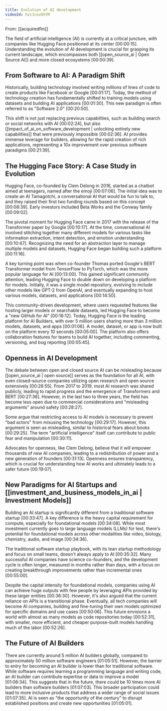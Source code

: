 ```yaml
---
title: Evolution of AI development
videoId: hzc1covUhYM
---
```


From: [[acquiredfm]] <br/> 

The field of artificial intelligence (AI) is currently at a critical juncture, with companies like Hugging Face positioned at its center <a class="yt-timestamp" data-t="00:00:15">[00:00:15]</a>. Understanding the evolution of AI development is crucial for grasping its current landscape, which encompasses both [[open_source_ai | Open Source AI]] and more closed ecosystems <a class="yt-timestamp" data-t="00:00:39">[00:00:39]</a>.

## From Software to AI: A Paradigm Shift

Historically, building technology involved writing millions of lines of code to create products like Facebook or Google <a class="yt-timestamp" data-t="00:01:17">[00:01:17]</a>. Today, the method of technology creation has fundamentally shifted to training models using datasets and building AI applications <a class="yt-timestamp" data-t="00:01:30">[00:01:30]</a>. This new paradigm is often referred to as "Software 2.0" <a class="yt-timestamp" data-t="00:20:50">[00:20:50]</a>.

This shift is not just replacing previous capabilities, such as building search or social networks with AI <a class="yt-timestamp" data-t="00:02:24">[00:02:24]</a>, but also [[impact_of_ai_on_software_development | unlocking entirely new capabilities]] that were previously impossible <a class="yt-timestamp" data-t="00:02:36">[00:02:36]</a>. AI provides immense leverage for builders, allowing for the rapid creation of rich applications, representing a 10x improvement over previous software paradigms <a class="yt-timestamp" data-t="00:21:39">[00:21:39]</a>.

## The Hugging Face Story: A Case Study in Evolution

Hugging Face, co-founded by Clem Delong in 2016, started as a chatbot aimed at teenagers, named after the emoji <a class="yt-timestamp" data-t="00:07:06">[00:07:06]</a>. The initial idea was to create an AI Tamagotchi, a conversational AI that would be fun to talk to, and they raised their first two funding rounds based on this concept <a class="yt-timestamp" data-t="00:08:39">[00:08:39]</a>. Early investors included Beta Works and the Conway family <a class="yt-timestamp" data-t="00:09:02">[00:09:02]</a>.

The pivotal moment for Hugging Face came in 2017 with the release of the Transformer paper by Google <a class="yt-timestamp" data-t="00:10:17">[00:10:17]</a>. At the time, conversational AI involved stitching together many different models for various tasks like information extraction, intent detection, and emotion understanding <a class="yt-timestamp" data-t="00:10:47">[00:10:47]</a>. Recognizing the need for an abstraction layer to manage multiple models and datasets, Hugging Face began building such a platform <a class="yt-timestamp" data-t="00:11:16">[00:11:16]</a>.

A key turning point was when co-founder Thomas ported Google's BERT Transformer model from TensorFlow to PyTorch, which was the more popular language for AI <a class="yt-timestamp" data-t="00:13:00">[00:13:00]</a>. This gained significant community attention, leading Hugging Face to double down on developing a platform for models. Initially, it was a single model repository, evolving to include other models like GPT-2 from OpenAI, and eventually expanding to host various models, datasets, and applications <a class="yt-timestamp" data-t="00:14:50">[00:14:50]</a>.

This community-driven development, where users requested features like hosting larger models or searchable datasets, led Hugging Face to become a "new GitHub for AI" <a class="yt-timestamp" data-t="00:16:12">[00:16:12]</a>. Today, Hugging Face is the leading platform for AI Builders, with over 5 million users sharing more than 3 million models, datasets, and apps <a class="yt-timestamp" data-t="00:01:06">[00:01:06]</a>. A model, dataset, or app is now built on the platform every 10 seconds <a class="yt-timestamp" data-t="00:05:00">[00:05:00]</a>. The platform also offers collaboration features for teams to build AI together, including commenting, versioning, and bug reporting <a class="yt-timestamp" data-t="00:05:45">[00:05:45]</a>.

## Openness in AI Development

The debate between open and closed source AI can be misleading because [[open_source_ai | open source]] serves as the foundation for all AI, with even closed-source companies utilizing open research and open source extensively <a class="yt-timestamp" data-t="00:26:55">[00:26:55]</a>. From 2017 to 2019, most AI research was shared publicly, leading to rapid progress and the emergence of Transformers and BERT <a class="yt-timestamp" data-t="00:27:36">[00:27:36]</a>. However, in the last two to three years, the field has become less open due to commercial considerations and "misleading arguments" around safety <a class="yt-timestamp" data-t="00:28:27">[00:28:27]</a>.

Some argue that restricting access to AI models is necessary to prevent "bad actors" from misusing the technology <a class="yt-timestamp" data-t="00:29:17">[00:29:17]</a>. However, this argument is seen as misleading, similar to historical fears about books <a class="yt-timestamp" data-t="00:29:25">[00:29:25]</a>. The term "artificial intelligence" itself can contribute to public fear and manipulation <a class="yt-timestamp" data-t="00:30:11">[00:30:11]</a>.

Advocates for openness, like Clem Delong, believe that it will empower thousands of new AI companies, leading to a redistribution of power and a new generation of founders <a class="yt-timestamp" data-t="00:31:13">[00:31:13]</a>. Openness ensures transparency, which is crucial for understanding how AI works and ultimately leads to a safer future <a class="yt-timestamp" data-t="00:19:07">[00:19:07]</a>.

## New Paradigms for AI Startups and [[investment_and_business_models_in_ai | Investment Models]]

Building an AI startup is significantly different from a traditional software startup <a class="yt-timestamp" data-t="00:33:47">[00:33:47]</a>. A key difference is the heavy capital requirement for compute, especially for foundational models <a class="yt-timestamp" data-t="00:34:08">[00:34:08]</a>. While most investment currently goes to large language models (LLMs) for text, there's potential for foundational models across other modalities like video, biology, chemistry, audio, and image <a class="yt-timestamp" data-t="00:34:36">[00:34:36]</a>.

The traditional software startup playbook, with its lean startup methodology and focus on small teams, doesn't always apply to AI <a class="yt-timestamp" data-t="00:35:32">[00:35:32]</a>. Many successful AI companies have science co-founders, and the development cycle is often longer, measured in months rather than days, with a focus on creating breakthrough improvements rather than incremental ones <a class="yt-timestamp" data-t="00:55:00">[00:55:00]</a>.

Despite the capital intensity for foundational models, companies using AI can achieve huge outputs with few people by leveraging APIs provided by these larger entities <a class="yt-timestamp" data-t="00:36:30">[00:36:30]</a>. However, it's also argued that the current reliance on APIs is a transitional phase. Eventually, all tech companies will become AI companies, building and fine-tuning their own models optimized for specific domains and use cases <a class="yt-timestamp" data-t="00:50:06">[00:50:06]</a>. This future envisions a world with almost as many models as code repositories today <a class="yt-timestamp" data-t="00:52:31">[00:52:31]</a>, with smaller, more efficient, and cheaper purpose-built models handling much of the labor <a class="yt-timestamp" data-t="00:52:26">[00:52:26]</a>.

## The Future of AI Builders

There are currently around 5 million AI builders globally, compared to approximately 50 million software engineers <a class="yt-timestamp" data-t="01:05:51">[01:05:51]</a>. However, the barrier to entry for becoming an AI builder is lower than for traditional software. While software requires learning a programming language and writing code, an AI builder can contribute expertise or data to improve a model <a class="yt-timestamp" data-t="01:06:34">[01:06:34]</a>. This suggests that in the future, there could be 10 times more AI builders than software builders <a class="yt-timestamp" data-t="01:07:03">[01:07:03]</a>. This broader participation could lead to more inclusive products that address a wider range of social issues <a class="yt-timestamp" data-t="01:07:35">[01:07:35]</a>. AI is seen as "the opportunity of the century" to disrupt established positions and create new opportunities <a class="yt-timestamp" data-t="01:05:01">[01:05:01]</a>.